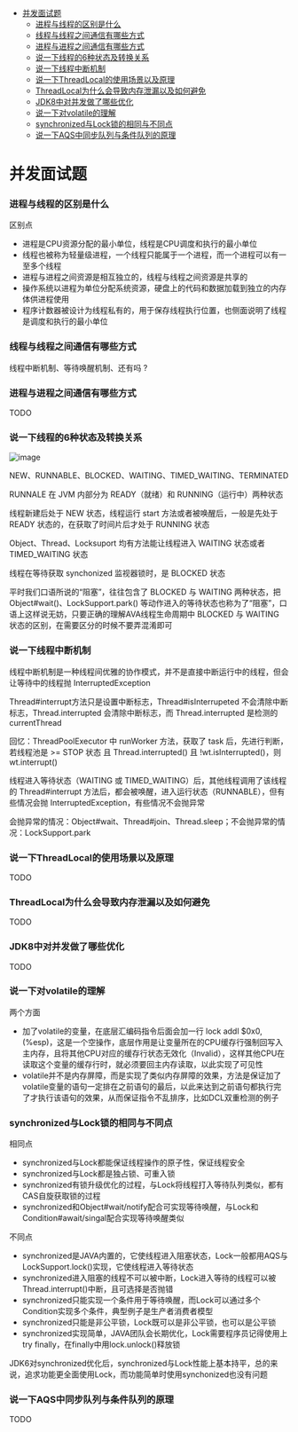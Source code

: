 - [并发面试题](#并发面试题)
  - [进程与线程的区别是什么](#进程与线程的区别是什么)
  - [线程与线程之间通信有哪些方式](#线程与线程之间通信有哪些方式)
  - [进程与进程之间通信有哪些方式](#进程与进程之间通信有哪些方式)
  - [说一下线程的6种状态及转换关系](#说一下线程的6种状态及转换关系)
  - [说一下线程中断机制](#说一下线程中断机制)
  - [说一下ThreadLocal的使用场景以及原理](#说一下ThreadLocal的使用场景以及原理)
  - [ThreadLocal为什么会导致内存泄漏以及如何避免](#ThreadLocal为什么会导致内存泄漏以及如何避免)
  - [JDK8中对并发做了哪些优化](#JDK8中对并发做了哪些优化)
  - [说一下对volatile的理解](#说一下对volatile的理解)
  - [synchronized与Lock锁的相同与不同点](#synchronized与Lock锁的相同与不同点)
  - [说一下AQS中同步队列与条件队列的原理](#说一下AQS中同步队列与条件队列的原理)

# 并发面试题

### 进程与线程的区别是什么

区别点
- 进程是CPU资源分配的最小单位，线程是CPU调度和执行的最小单位
- 线程也被称为轻量级进程，一个线程只能属于一个进程，而一个进程可以有一至多个线程
- 进程与进程之间资源是相互独立的，线程与线程之间资源是共享的
- 操作系统以进程为单位分配系统资源，硬盘上的代码和数据加载到独立的内存体供进程使用
- 程序计数器被设计为线程私有的，用于保存线程执行位置，也侧面说明了线程是调度和执行的最小单位

### 线程与线程之间通信有哪些方式

线程中断机制、等待唤醒机制、还有吗 ?

### 进程与进程之间通信有哪些方式

TODO

### 说一下线程的6种状态及转换关系

![image](https://user-images.githubusercontent.com/10209135/97520335-eecbe380-19d5-11eb-8f81-5a6ce563b594.png)

NEW、RUNNABLE、BLOCKED、WAITING、TIMED_WAITING、TERMINATED

RUNNALE 在 JVM 内部分为 READY（就绪）和 RUNNING（运行中）两种状态

线程新建后处于 NEW 状态，线程运行 start 方法或者被唤醒后，一般是先处于 READY 状态的，在获取了时间片后才处于 RUNNING 状态

Object、Thread、Locksuport 均有方法能让线程进入 WAITING 状态或者 TIMED_WAITING 状态

线程在等待获取 synchonized 监视器锁时，是 BLOCKED 状态

平时我们口语所说的“阻塞”，往往包含了 BLOCKED 与 WAITING 两种状态，把 Object#wait()、LockSupport.park() 等动作进入的等待状态也称为了“阻塞”，口语上这样说无妨，只要正确的理解AVA线程生命周期中 BLOCKED 与 WAITING 状态的区别，在需要区分的时候不要弄混淆即可

### 说一下线程中断机制

线程中断机制是一种线程间优雅的协作模式，并不是直接中断运行中的线程，但会让等待中的线程抛 InterruptedException

Thread#interrupt方法只是设置中断标志，Thread#isInterrupeted 不会清除中断标志，Thread.interrupted 会清除中断标志，而 Thread.interrupted 是检测的 currentThread

回忆：ThreadPoolExecutor 中 runWorker 方法，获取了 task 后，先进行判断，若线程池是 >= STOP 状态 且 Thread.interrupted() 且 !wt.isInterrupted()，则 wt.interrupt()

线程进入等待状态（WAITING 或 TIMED_WAITING）后，其他线程调用了该线程的 Thread#interrupt 方法后，都会被唤醒，进入运行状态（RUNNABLE），但有些情况会抛 InterruptedException，有些情况不会抛异常

会抛异常的情况：Object#wait、Thread#join、Thread.sleep；不会抛异常的情况：LockSupport.park

### 说一下ThreadLocal的使用场景以及原理

TODO

### ThreadLocal为什么会导致内存泄漏以及如何避免

TODO

### JDK8中对并发做了哪些优化

TODO

### 说一下对volatile的理解

两个方面
- 加了volatile的变量，在底层汇编码指令后面会加一行 lock addl $0x0, (%esp)，这是一个空操作，底层作用是让变量所在的CPU缓存行强制回写入主内存，且将其他CPU对应的缓存行状态无效化（Invalid），这样其他CPU在读取这个变量的缓存行时，就必须要回主内存读取，以此实现了可见性
- volatile并不是内存屏障，而是实现了类似内存屏障的效果，方法是保证加了volatile变量的语句一定排在之前语句的最后，以此来达到之前语句都执行完了才执行该语句的效果，从而保证指令不乱排序，比如DCL双重检测的例子

### synchronized与Lock锁的相同与不同点

相同点
- synchronized与Lock都能保证线程操作的原子性，保证线程安全
- synchronized与Lock都是独占锁、可重入锁
- synchronized有锁升级优化的过程，与Lock将线程打入等待队列类似，都有CAS自旋获取锁的过程
- synchronized和Object#wait/notify配合可实现等待唤醒，与Lock和Condition#await/singal配合实现等待唤醒类似

不同点
- synchronized是JAVA内置的，它使线程进入阻塞状态，Lock一般都用AQS与LockSupport.lock()实现，它使线程进入等待状态
- synchronized进入阻塞的线程不可以被中断，Lock进入等待的线程可以被Thread.interrupt()中断，且可选择是否抛错
- synchronized只能实现一个条件用于等待唤醒，而Lock可以通过多个Condition实现多个条件，典型例子是生产者消费者模型
- synchronized只能是非公平锁，Lock既可以是非公平锁，也可以是公平锁
- synchronized实现简单，JAVA团队会长期优化，Lock需要程序员记得使用上try finally，在finally中用lock.unlock()释放锁

JDK6对synchronized优化后，synchronized与Lock性能上基本持平，总的来说，追求功能更全面使用Lock，而功能简单时使用synchonized也没有问题

### 说一下AQS中同步队列与条件队列的原理

TODO
